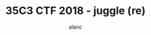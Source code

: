 ---
title: 35C3 CTF 2018 - juggle (re)
external_url: https://tcode2k16.github.io/blog/posts/2018/35c3ctf-writeup/#juggle
author: alanc
---